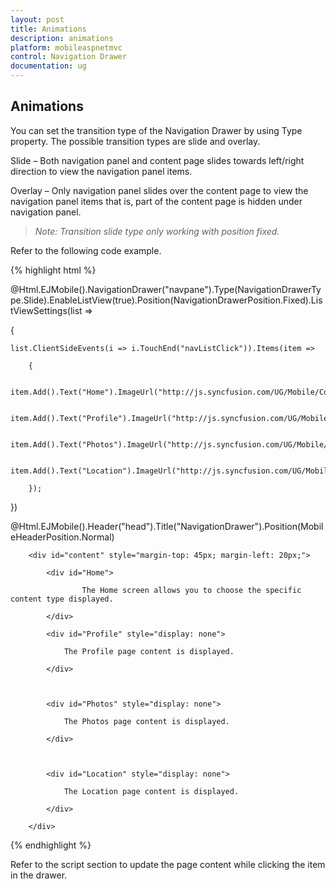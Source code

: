 ```yaml
---
layout: post
title: Animations
description: animations
platform: mobileaspnetmvc
control: Navigation Drawer
documentation: ug
---
```


## Animations

You can set the transition type of the Navigation Drawer by using Type property. The possible transition types are slide and overlay. 

Slide – Both navigation panel and content page slides towards left/right direction to view the navigation panel items.

Overlay – Only navigation panel slides over the content page to view the navigation panel items that is, part of the content page is hidden under navigation panel.

> _Note: Transition slide type only working with position fixed._

Refer to the following code example.

{% highlight html %}

@Html.EJMobile().NavigationDrawer("navpane").Type(NavigationDrawerType.Slide).EnableListView(true).Position(NavigationDrawerPosition.Fixed).ListViewSettings(list =>

{

    list.ClientSideEvents(i => i.TouchEnd("navListClick")).Items(item =>

        {

            item.Add().Text("Home").ImageUrl("http://js.syncfusion.com/UG/Mobile/Content/drawer/home.png");

            item.Add().Text("Profile").ImageUrl("http://js.syncfusion.com/UG/Mobile/Content/drawer/profile.png");

            item.Add().Text("Photos").ImageUrl("http://js.syncfusion.com/UG/Mobile/Content/drawer/photo.png");

            item.Add().Text("Location").ImageUrl("http://js.syncfusion.com/UG/Mobile/Content/drawer/locations.png");

        });

})

@Html.EJMobile().Header("head").Title("NavigationDrawer").Position(MobileHeaderPosition.Normal)



        <div id="content" style="margin-top: 45px; margin-left: 20px;">

            <div id="Home">

                    The Home screen allows you to choose the specific content type displayed.

            </div>

            <div id="Profile" style="display: none">

                The Profile page content is displayed.

            </div>



            <div id="Photos" style="display: none">

                The Photos page content is displayed.

            </div>



            <div id="Location" style="display: none">

                The Location page content is displayed.

            </div>

        </div>


{% endhighlight %}


Refer to the script section to update the page content while clicking the item in the drawer.

